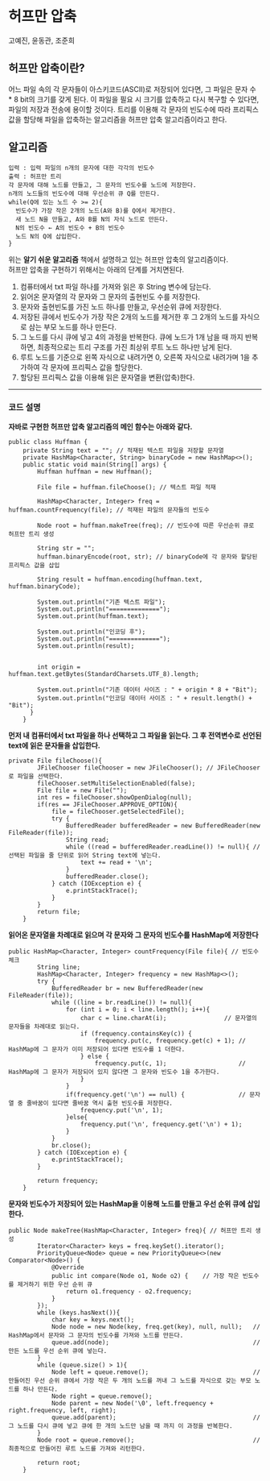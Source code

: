 # 허프만 압축

고예진, 윤동관, 조준희

## 허프만 압축이란?
어느 파일 속의 각 문자들이 아스키코드(ASCII)로 저장되어 있다면, 그 파일은 문자 수 * 8 bit의 크기를 갖게 된다. 이 파일을 필요 시 크기를 압축하고 다시 복구할 수 있다면, 파일의 저장과 전송에 용이할 것이다. 트리를 이용해 각 문자의 빈도수에 따라 프리픽스 값을 할당해 파일을 압축하는 알고리즘을 허프만 압축 알고리즘이라고 한다.

## 알고리즘
```
입력 : 입력 파일의 n개의 문자에 대한 각각의 빈도수
출력 : 허프만 트리
각 문자에 대해 노드를 만들고, 그 문자의 빈도수를 노드에 저장한다.
n개의 노드들의 빈도수에 대해 우선순위 큐 Q를 만든다.
while(Q에 있는 노드 수 >= 2){
  빈도수가 가장 작은 2개의 노드(A와 B)를 Q에서 제거한다.
  새 노드 N을 만들고, A와 B를 N의 자식 노드로 만든다.
  N의 빈도수 ← A의 빈도수 + B의 빈도수
  노드 N의 Q에 삽입한다.
}   
```
위는 **알기 쉬운 알고리즘** 책에서 설명하고 있는 허프만 압축의 알고리즘이다.  
허프만 압축을 구현하기 위해서는 아래의 단계를 거치면된다.  
1. 컴퓨터에서 txt 파일 하나를 가져와 읽은 후 String 변수에 담는다.
2. 읽어온 문자열의 각 문자와 그 문자의 출현빈도 수를 저장한다.
3. 문자와 출현빈도를 가진 노드 하나를 만들고, 우선순위 큐에 저장한다.
4. 저장된 큐에서 빈도수가 가장 작은 2개의 노드를 제거한 후 그 2개의 노드를 자식으로 삼는 부모 노드를 하나 만든다.
5. 그 노드를 다시 큐에 넣고 4의 과정을 반복한다. 큐에 노드가 1개 남을 때 까지 반복하면, 최종적으로는 트리 구조를 가진 최상위 루트 노드 하나만 남게 된다.
6. 루트 노드를 기준으로 왼쪽 자식으로 내려가면 0, 오른쪽 자식으로 내려가며 1을 추가하여 각 문자에 프리픽스 값을 할당한다.
7. 할당된 프리픽스 값을 이용해 읽은 문자열을 변환(압축)한다.
---
### 코드 설명  
**자바로 구현한 허프만 압축 알고리즘의 메인 함수는 아래와 같다.**
```
public class Huffman {
    private String text = ""; // 적재된 텍스트 파일을 저장할 문자열
    private HashMap<Character, String> binaryCode = new HashMap<>();
    public static void main(String[] args) {
        Huffman huffman = new Huffman();

        File file = huffman.fileChoose(); // 텍스트 파일 적재

        HashMap<Character, Integer> freq = huffman.countFrequency(file); // 적재된 파일의 문자들의 빈도수

        Node root = huffman.makeTree(freq); // 빈도수에 따른 우선순위 큐로 허프만 트리 생성

        String str = "";
        huffman.binaryEncode(root, str); // binaryCode에 각 문자와 할당된 프리픽스 값을 삽입

        String result = huffman.encoding(huffman.text, huffman.binaryCode);

        System.out.println("기존 텍스트 파일");
        System.out.println("==============");
        System.out.print(huffman.text);

        System.out.println("인코딩 후");
        System.out.println("==============");
        System.out.println(result);


        int origin = huffman.text.getBytes(StandardCharsets.UTF_8).length;

        System.out.println("기존 데이터 사이즈 : " + origin * 8 + "Bit");
        System.out.println("인코딩 데이터 사이즈 : " + result.length() + "Bit");
      }
    }
```
**먼저 내 컴퓨터에서 txt 파일을 하나 선택하고 그 파일을 읽는다. 그 후 전역변수로 선언된 text에 읽은 문자들을 삽입한다.**
```
private File fileChoose(){  
        JFileChooser fileChooser = new JFileChooser(); // JFileChooser로 파일을 선택한다.
        fileChooser.setMultiSelectionEnabled(false);
        File file = new File("");
        int res = fileChooser.showOpenDialog(null);
        if(res == JFileChooser.APPROVE_OPTION){
            file = fileChooser.getSelectedFile();
            try {
                BufferedReader bufferedReader = new BufferedReader(new FileReader(file)); 
                String read;
                while ((read = bufferedReader.readLine()) != null){ // 선택된 파일을 줄 단위로 읽어 String text에 넣는다.
                    text += read + '\n';
                }
                bufferedReader.close();
            } catch (IOException e) {
                e.printStackTrace();
            }
        }
        return file;
    }
```

**읽어온 문자열을 차례대로 읽으며 각 문자와 그 문자의 빈도수를 HashMap에 저장한다**
```
public HashMap<Character, Integer> countFrequency(File file){ // 빈도수 체크
        String line;
        HashMap<Character, Integer> frequency = new HashMap<>();
        try {
            BufferedReader br = new BufferedReader(new FileReader(file));
            while ((line = br.readLine()) != null){
                for (int i = 0; i < line.length(); i++){
                    char c = line.charAt(i);                // 문자열의 문자들을 차례대로 읽는다.
                    if (frequency.containsKey(c)) { 
                        frequency.put(c, frequency.get(c) + 1); // HashMap에 그 문자가 이미 저장되어 있다면 빈도수를 1 더한다.
                    } else {
                        frequency.put(c, 1);                    // HashMap에 그 문자가 저장되어 있지 않다면 그 문자와 빈도수 1을 추가한다.
                    }
                }
                if(frequency.get('\n') == null) {               // 문자열 중 줄바꿈이 있다면 줄바꿈 역시 출현 빈도수를 저장한다.
                    frequency.put('\n', 1);
                }else{
                    frequency.put('\n', frequency.get('\n') + 1);
                }
            }
            br.close();
        } catch (IOException e) {
            e.printStackTrace();
        }

        return frequency;
    }
```

**문자와 빈도수가 저장되어 있는 HashMap을 이용해 노드를 만들고 우선 순위 큐에 삽입한다.**
```
public Node makeTree(HashMap<Character, Integer> freq){ // 허프만 트리 생성
        Iterator<Character> keys = freq.keySet().iterator();
        PriorityQueue<Node> queue = new PriorityQueue<>(new Comparator<Node>() {
            @Override
            public int compare(Node o1, Node o2) {    // 가장 작은 빈도수를 제거하기 위한 우선 순위 큐
                return o1.frequency - o2.frequency;
            }
        });
        while (keys.hasNext()){
            char key = keys.next();
            Node node = new Node(key, freq.get(key), null, null);   // HashMap에서 문자와 그 문자의 빈도수를 가져와 노드를 만든다.
            queue.add(node);                                        // 만든 노드를 우선 순위 큐에 넣는다.
        }
        while (queue.size() > 1){
            Node left = queue.remove();                             // 만들어진 우선 순위 큐에서 가장 작은 두 개의 노드를 꺼내 그 노드를 자식으로 갖는 부모 노드를 하나 만든다.
            Node right = queue.remove();                            
            Node parent = new Node('\0', left.frequency + right.frequency, left, right);
            queue.add(parent);                                      // 그 노드를 다시 큐에 넣고 큐에 한 개의 노드만 남을 때 까지 이 과정을 반복한다.
        }
        Node root = queue.remove();                                 // 최종적으로 만들어진 루트 노드를 가져와 리턴한다.

        return root;
    }
```
